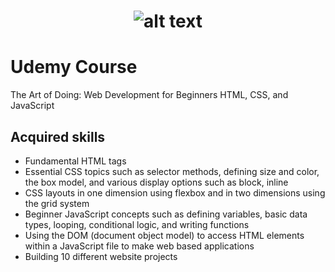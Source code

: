 # <p align="center"> ![alt text](https://github.com/Dimitrov-S-Dev-Python/Udemy_HTML_CSS/blob/master/udemy_logo.jpg) <p>
# Udemy Course
The Art of Doing: Web Development for Beginners HTML, CSS, and JavaScript 
## Acquired skills
- Fundamental HTML tags
- Essential CSS topics such as selector methods, defining size and color, the box model, and various display options such as block, inline
- CSS layouts in one dimension using flexbox and in two dimensions using the grid system
- Beginner JavaScript concepts such as defining variables, basic data types, looping, conditional logic, and writing functions
- Using the DOM (document object model) to access HTML elements within a JavaScript file to make web based applications
- Building 10 different website projects
